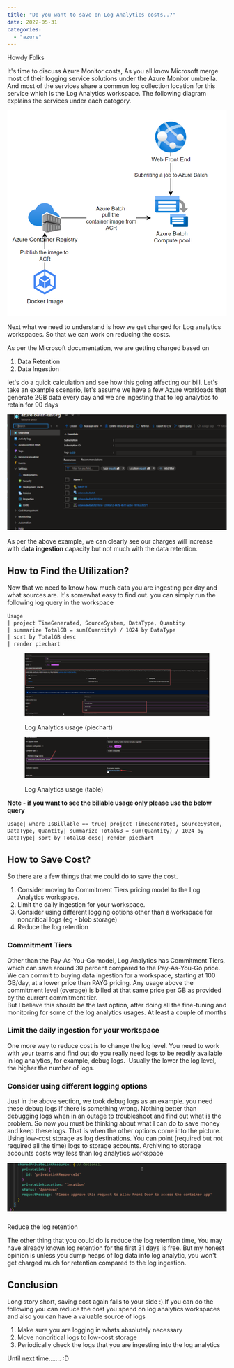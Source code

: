 ```yaml
---
title: "Do you want to save on Log Analytics costs..?"
date: 2022-05-31
categories: 
  - "azure"
---
```


Howdy Folks

It's time to discuss Azure Monitor costs, As you all know Microsoft merge most of their logging service solutions under the Azure Monitor umbrella. And most of the services share a common log collection location for this service which is the Log Analytics workspace. The following diagram explains the services under each category.

[![](images/image.png)](https://hungryboysl.wordpress.com/wp-content/uploads/2022/05/image.png)

Next what we need to understand is how we get charged for Log analytics workspaces. So that we can work on reducing the costs.

As per the Microsoft documentation, we are getting charged based on

1. Data Retention
2. Data Ingestion

let's do a quick calculation and see how this going affecting our bill. Let's take an example scenario, let's assume we have a few Azure workloads that generate 2GB data every day and we are ingesting that to log analytics to retain for 90 days

[![](images/image-1.png)](https://hungryboysl.wordpress.com/wp-content/uploads/2022/05/image-1.png)

As per the above example, we can clearly see our charges will increase with **data ingestion** capacity but not much with the data retention.

## How to Find the Utilization?

Now that we need to know how much data you are ingesting per day and what sources are. It's somewhat easy to find out. you can simply run the following log query in the workspace

```
Usage
| project TimeGenerated, SourceSystem, DataType, Quantity
| summarize TotalGB = sum(Quantity) / 1024 by DataType
| sort by TotalGB desc
| render piechart
```

<figure>

[![](images/image-4.png)](https://hungryboysl.wordpress.com/wp-content/uploads/2022/05/image-4.png)

<figcaption>

Log Analytics usage (piechart)

</figcaption>

</figure>

<figure>

[![](images/image-5.png)](https://hungryboysl.wordpress.com/wp-content/uploads/2022/05/image-5.png)

<figcaption>

Log Analytics usage (table)

</figcaption>

</figure>

**Note - if you want to see the billable usage only please use the below query**

```
Usage| where IsBillable == true| project TimeGenerated, SourceSystem, DataType, Quantity| summarize TotalGB = sum(Quantity) / 1024 by DataType| sort by TotalGB desc| render piechart
```

## How to Save Cost?

So there are a few things that we could do to save the cost.

1. Consider moving to Commitment Tiers pricing model to the Log Analytics workspace.
2. Limit the daily ingestion for your workspace.
3. Consider using different logging options other than a workspace for noncritical logs (eg - blob storage)
4. Reduce the log retention

### Commitment Tiers

Other than the Pay-As-You-Go model, Log Analytics has Commitment Tiers, which can save around 30 percent compared to the Pay-As-You-Go price. We can commit to buying data ingestion for a workspace, starting at 100 GB/day, at a lower price than PAYG pricing. Any usage above the commitment level (overage) is billed at that same price per GB as provided by the current commitment tier.  
But I believe this should be the last option, after doing all the fine-tuning and monitoring for some of the log analytics usages. At least a couple of months

### Limit the daily ingestion for your workspace

One more way to reduce cost is to change the log level. You need to work with your teams and find out do you really need logs to be readily available in log analytics, for example, debug logs.  Usually the lower the log level, the higher the number of logs.

### Consider using different logging options

Just in the above section, we took debug logs as an example. you need these debug logs if there is something wrong. Nothing better than debugging logs when in an outage to troubleshoot and find out what is the problem. So now you must be thinking about what I can do to save money and keep these logs. That is when the other options come into the picture. Using low-cost storage as log destinations. You can point (required but not required all the time) logs to storage accounts. Archiving to storage accounts costs way less than log analytics workspace

[![](images/image-6.png)](https://hungryboysl.wordpress.com/wp-content/uploads/2022/05/image-6.png)

###   
Reduce the log retention

The other thing that you could do is reduce the log retention time, You may have already known log retention for the first 31 days is free. But my honest opinion is unless you dump heaps of log data into log analytic, you won't get charged much for retention compared to the log ingestion.

## Conclusion

Long story short, saving cost again falls to your side :).If you can do the following you can reduce the cost you spend on log analytics workspaces and also you can have a valuable source of logs

1. Make sure you are logging in whats absolutely necessary
2. Move noncritical logs to low-cost storage
3. Periodically check the logs that you are ingesting into the log analytics

Until next time....... :D
